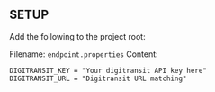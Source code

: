 ## SETUP

Add the following to the project root:


Filename: `endpoint.properties` 
Content: 
```
DIGITRANSIT_KEY = "Your digitransit API key here"
DIGITRANSIT_URL = "Digitransit URL matching"
```